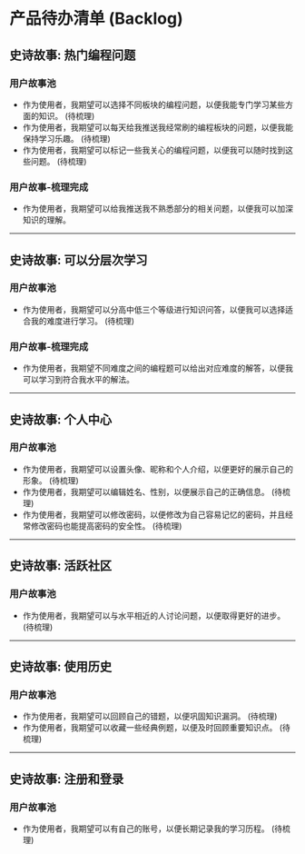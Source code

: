 # 产品待办清单 (Backlog)

## 史诗故事: 热门编程问题
### 用户故事池
- 作为使用者，我期望可以选择不同板块的编程问题，以便我能专门学习某些方面的知识。 (待梳理)
- 作为使用者，我期望可以每天给我推送我经常刷的编程板块的问题，以便我能保持学习乐趣。 (待梳理)
- 作为使用者，我期望可以标记一些我关心的编程问题，以便我可以随时找到这些问题。 (待梳理)

### 用户故事-梳理完成
- 作为使用者，我期望可以给我推送我不熟悉部分的相关问题，以便我可以加深知识的理解。

---

## 史诗故事: 可以分层次学习
### 用户故事池
- 作为使用者，我期望可以分高中低三个等级进行知识问答，以便我可以选择适合我的难度进行学习。 (待梳理)

### 用户故事-梳理完成
- 作为使用者，我期望不同难度之间的编程题可以给出对应难度的解答，以便我可以学习到符合我水平的解法。

---

## 史诗故事: 个人中心
### 用户故事池
- 作为使用者，我期望可以设置头像、昵称和个人介绍，以便更好的展示自己的形象。 (待梳理)
- 作为使用者，我期望可以编辑姓名、性别，以便展示自己的正确信息。 (待梳理)
- 作为使用者，我期望可以修改密码，以便修改为自己容易记忆的密码，并且经常修改密码也能提高密码的安全性。 (待梳理)

---

## 史诗故事: 活跃社区
### 用户故事池
- 作为使用者，我期望可以与水平相近的人讨论问题，以便取得更好的进步。 (待梳理)

---

## 史诗故事: 使用历史
### 用户故事池
- 作为使用者，我期望可以回顾自己的错题，以便巩固知识漏洞。 (待梳理)
- 作为使用者，我期望可以收藏一些经典例题，以便及时回顾重要知识点。 (待梳理)

---

## 史诗故事: 注册和登录
### 用户故事池
- 作为使用者，我期望可以有自己的账号，以便长期记录我的学习历程。 (待梳理)